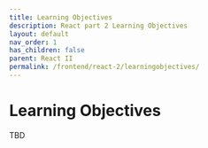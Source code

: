 ```yaml
---
title: Learning Objectives
description: React part 2 Learning Objectives
layout: default
nav_order: 1
has_children: false
parent: React II
permalink: /frontend/react-2/learningobjectives/
---
```


# Learning Objectives

TBD
